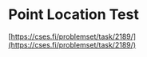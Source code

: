# Point Location Test

[https://cses.fi/problemset/task/2189/](https://cses.fi/problemset/task/2189/)
